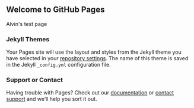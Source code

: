 ## Welcome to GitHub Pages

Alvin's test page

### Jekyll Themes

Your Pages site will use the layout and styles from the Jekyll theme you have selected in your [repository settings](https://github.com/alvinliang-branch/alvinliang-branch.io/settings/pages). The name of this theme is saved in the Jekyll `_config.yml` configuration file.

### Support or Contact

Having trouble with Pages? Check out our [documentation](https://docs.github.com/categories/github-pages-basics/) or [contact support](https://support.github.com/contact) and we’ll help you sort it out.

